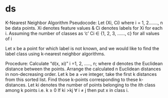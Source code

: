 # ds

K-Nearest Neighbor Algorithm Pseudocode:
Let (Xi, Ci) where i = 1, 2……., n be data points. Xi denotes feature values & Ci denotes labels for Xi for each i.
Assuming the number of classes as ‘c’
Ci ∈ {1, 2, 3, ……, c} for all values of i

Let x be a point for which label is not known, and we would like to find the label class using k-nearest neighbor algorithms.

Procedure:
Calculate “d(x, xi)” i =1, 2, ….., n; where d denotes the Euclidean distance between the points.
Arrange the calculated n Euclidean distances in non-decreasing order.
Let k be a +ve integer, take the first k distances from this sorted list.
Find those k-points corresponding to these k-distances.
Let ki denotes the number of points belonging to the ith class among k points i.e. k ≥ 0
If ki >kj ∀ i ≠ j then put x in class i.
